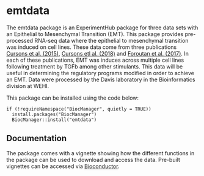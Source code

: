 # emtdata

The emtdata package is an ExperimentHub package for three data sets with an Epithelial to Mesenchymal Transition (EMT). This package provides pre-processed RNA-seq data where the epithelial to mesenchymal transition was induced on cell lines. These data come from three publications [Cursons et al. (2015)](https://www.ncbi.nlm.nih.gov/bioproject/?term=PRJNA322427), [Cursons etl al. (2018)](https://www.ncbi.nlm.nih.gov/bioproject/?term=PRJEB25042) and [Foroutan et al. (2017)](https://doi.org/10.4225/49/5a2a11fa43fe3). In each of these publications, EMT was induces across multiple cell lines following treatment by TGFb among other stimulants. This data will be useful in determining the regulatory programs modified in order to achieve an EMT. Data were processed by the Davis laboratory in the Bioinformatics division at WEHI.

This package can be installed using the code below:

```
if (!requireNamespace("BiocManager", quietly = TRUE))
  install.packages("BiocManager") 
  BiocManager::install("emtdata")
```

## Documentation

The package comes with a vignette showing how the different functions in the package can be used to download and access the data. Pre-built vignettes can be accessed via [Bioconductor](https://www.bioconductor.org/packages/release/data/experiment/vignettes/emtdata/inst/doc/emtdataR.html).
